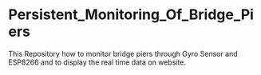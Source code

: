 # Persistent_Monitoring_Of_Bridge_Piers
This Repository how to monitor bridge piers through Gyro Sensor and ESP8266 and to display the real time data on website.
